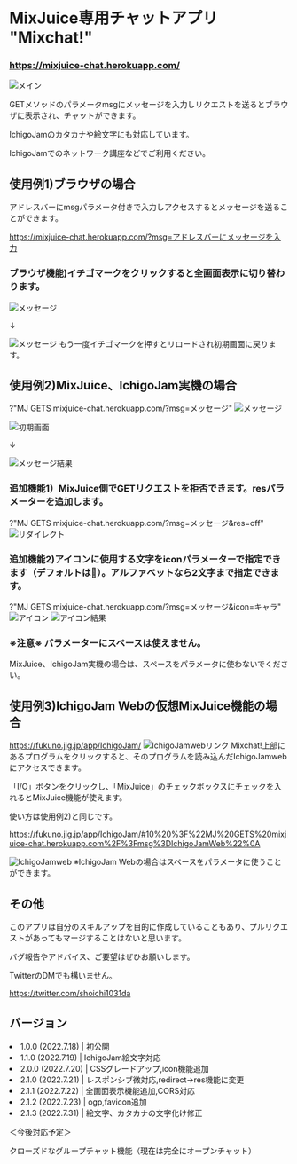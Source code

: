 # MixJuice専用チャットアプリ "Mixchat!"
### https://mixjuice-chat.herokuapp.com/
<img src="https://github.com/shoichi1031da/mixjuice-chat-app/blob/main/document/main.png" alt="メイン" title="main">

GETメソッドのパラメータmsgにメッセージを入力しリクエストを送るとブラウザに表示され、チャットができます。

IchigoJamのカタカナや絵文字にも対応しています。

IchigoJamでのネットワーク講座などでご利用ください。

## 使用例1)ブラウザの場合
アドレスバーにmsgパラメータ付きで入力しアクセスするとメッセージを送ることができます。

https://mixjuice-chat.herokuapp.com/?msg=アドレスバーにメッセージを入力

### ブラウザ機能)イチゴマークをクリックすると全画面表示に切り替わります。
<img src="https://github.com/shoichi1031da/mixjuice-chat-app/blob/main/document/default_screen.png" alt="メッセージ" title="msg">

↓

<img src="https://github.com/shoichi1031da/mixjuice-chat-app/blob/main/document/full_screen.png" alt="メッセージ" title="msg">
もう一度イチゴマークを押すとリロードされ初期画面に戻ります。

## 使用例2)MixJuice、IchigoJam実機の場合
?"MJ GETS mixjuice-chat.herokuapp.com/?msg=メッセージ"
<img src="https://github.com/shoichi1031da/mixjuice-chat-app/blob/main/document/sample1_msg.png" alt="メッセージ" title="msg">

<img src="https://github.com/shoichi1031da/mixjuice-chat-app/blob/main/document/sample0.png" alt="初期画面" title="initial screen">

↓

<img src="https://github.com/shoichi1031da/mixjuice-chat-app/blob/main/document/sample1_msg_result.png" alt="メッセージ結果" title="msg_result">

### 追加機能1）MixJuice側でGETリクエストを拒否できます。resパラメーターを追加します。
?"MJ GETS mixjuice-chat.herokuapp.com/?msg=メッセージ&res=off"
<img src="https://github.com/shoichi1031da/mixjuice-chat-app/blob/main/document/sample2_res.png" alt="リダイレクト" title="redirect">

### 追加機能2)アイコンに使用する文字をiconパラメーターで指定できます（デフォルトは🍓）。アルファベットなら2文字まで指定できます。

?"MJ GETS mixjuice-chat.herokuapp.com/?msg=メッセージ&icon=キャラ"
<img src="https://github.com/shoichi1031da/mixjuice-chat-app/blob/main/document/sample3_icon.png" alt="アイコン" title="icon">
<img src="https://github.com/shoichi1031da/mixjuice-chat-app/blob/main/document/sample3_icon_result.png" alt="アイコン結果" title="icon_result">


### ※注意※ パラメーターにスペースは使えません。
MixJuice、IchigoJam実機の場合は、スペースをパラメータに使わないでください。

## 使用例3)IchigoJam Webの仮想MixJuice機能の場合
https://fukuno.jig.jp/app/IchigoJam/
<img src="https://github.com/shoichi1031da/mixjuice-chat-app/blob/main/document/ichigojam_web.png" alt="IchigoJamwebリンク" title="ichigojam_web">
Mixchat!上部にあるプログラムをクリックすると、そのプログラムを読み込んだIchigoJamwebにアクセスできます。

「I/O」ボタンをクリックし、「MixJuice」のチェックボックスにチェックを入れるとMixJuice機能が使えます。

使い方は使用例2)と同じです。

https://fukuno.jig.jp/app/IchigoJam/#10%20%3F%22MJ%20GETS%20mixjuice-chat.herokuapp.com%2F%3Fmsg%3DIchigoJamWeb%22%0A

<img src="https://github.com/shoichi1031da/mixjuice-chat-app/blob/main/document/sample4_ichigojamweb.png" alt="IchigoJamweb" title="ichigojamweb">
※IchigoJam Webの場合はスペースをパラメータに使うことができます。

## その他
このアプリは自分のスキルアップを目的に作成していることもあり、プルリクエストがあってもマージすることはないと思います。

バグ報告やアドバイス、ご要望はぜひお願いします。

TwitterのDMでも構いません。

https://twitter.com/shoichi1031da

## バージョン
<ur>
<li>1.0.0 (2022.7.18) | 初公開</li>
<li>1.1.0 (2022.7.19) | IchigoJam絵文字対応</li>
<li>2.0.0 (2022.7.20) | CSSグレードアップ,icon機能追加</li>
<li>2.1.0 (2022.7.21) | レスポンシブ微対応,redirect→res機能に変更</li>
<li>2.1.1 (2022.7.22) | 全画面表示機能追加,CORS対応</li>
<li>2.1.2 (2022.7.23) | ogp,favicon追加</li>
<li>2.1.3 (2022.7.31) | 絵文字、カタカナの文字化け修正</li>
</ur>


＜今後対応予定＞

クローズドなグループチャット機能（現在は完全にオープンチャット）